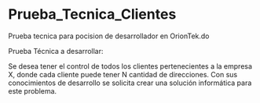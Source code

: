 # Prueba_Tecnica_Clientes

 Prueba tecnica para pocision de desarrollador en OrionTek.do

Prueba Técnica a desarrollar:

Se desea tener el control de todos los clientes pertenecientes a la empresa X, donde cada cliente puede tener N cantidad de direcciones. Con sus conocimientos de desarrollo se solicita crear una solución informática para este problema.
